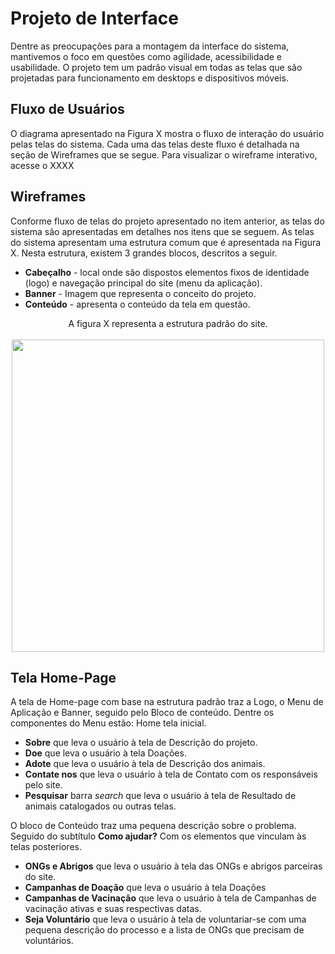 
# Projeto de Interface

Dentre as preocupações para a montagem da interface do sistema, mantivemos o foco em questões como agilidade, acessibilidade e usabilidade. O projeto tem um padrão visual em todas as telas que são projetadas para funcionamento em desktops e dispositivos móveis.

## Fluxo de Usuários

O diagrama apresentado na Figura X mostra o fluxo de interação do usuário pelas telas do sistema. Cada uma das telas deste fluxo é detalhada na seção de Wireframes que se segue. Para visualizar o wireframe interativo, acesse o XXXX


## Wireframes

Conforme fluxo de telas do projeto apresentado no item anterior, as telas do sistema são apresentadas em detalhes nos itens que se seguem. As telas do sistema apresentam uma estrutura comum que é apresentada na Figura X. Nesta estrutura, existem 3 grandes blocos, descritos a seguir. 

- **Cabeçalho** - local onde são dispostos elementos fixos de identidade (logo) e navegação principal do site (menu da aplicação).
- **Banner** - Imagem que representa o conceito do projeto.
- **Conteúdo** - apresenta o conteúdo da tela em questão.

<div style="text-align:center">A figura X representa a estrutura padrão do site.
</div>
<br>
<div align="center">
<img src="https://user-images.githubusercontent.com/103081269/162963459-b209e441-0c06-46af-95a6-93ab1187087b.PNG" width="500px" />
</div>

## Tela Home-Page

A tela de Home-page com base na estrutura padrão traz a Logo, o Menu de Aplicação e Banner, seguido pelo Bloco de conteúdo. Dentre os componentes do Menu estão:
Home tela inicial.
- **Sobre**  que leva o usuário à tela de Descrição do projeto.
- **Doe**  que leva o usuário à tela  Doações.
- **Adote**  que leva o usuário à tela de Descrição dos animais.
- **Contate nos**  que leva o usuário à tela de Contato com os responsáveis pelo site.
- **Pesquisar**  barra _search_ que leva o usuário à tela de Resultado de animais catalogados ou outras telas.

O bloco de Conteúdo traz uma pequena descrição sobre o problema. Seguido do subtítulo **Como ajudar?** Com os elementos que vinculam às telas posteriores. 
-  **ONGs e Abrigos**  que leva o usuário à tela das ONGs e abrigos parceiras do site. 
- **Campanhas de Doação**  que leva o usuário à tela Doações
- **Campanhas de Vacinação**  que leva o usuário à tela de Campanhas de vacinação ativas e suas respectivas datas.
- **Seja Voluntário**  que leva o usuário à tela de voluntariar-se com uma pequena descrição do processo e a lista de ONGs que precisam de voluntários.

